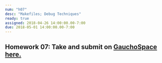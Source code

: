 ```yaml
---
num: "h07"
desc: "Makefiles; Debug Techniques"
ready: true
assigned: 2018-04-26 14:00:00.00-7:00
due: 2018-05-01 14:00:00.00-7:00
---
```

<h2>Homework 07: Take and submit on <a href="https://gauchospace.ucsb.edu/courses/course/view.php?id=24038" target="_blank">GauchoSpace here.</a></h2>
